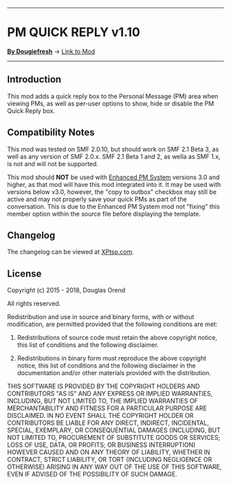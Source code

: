 -------

# PM QUICK REPLY v1.10

[**By Dougiefresh**](http://www.simplemachines.org/community/index.php?action=profile;u=253913) -> [Link to Mod](http://custom.simplemachines.org/mods/index.php?mod=4047)

-------

## Introduction
This mod adds a quick reply box to the Personal Message (PM) area when viewing PMs, as well as per-user options to show, hide or disable the PM Quick Reply box.

## Compatibility Notes
This mod was tested on SMF 2.0.10, but should work on SMF 2.1 Beta 3, as well as any version of SMF 2.0.x.  SMF 2.1 Beta 1 and 2, as wella as SMF 1.x, is not and will not be supported.

This mod should **NOT** be used with [Enhanced PM System](http://custom.simplemachines.org/mods/index.php?mod=3736) versions 3.0 and higher, as that mod will have this mod integrated into it.  It may be used with versions below v3.0, however, the "copy to outbox" checkbox may still be active and may not properly save your quick PMs as part of the conversation.  This is due to the Enhanced PM System mod not "fixing" this member option within the source file before displaying the template.

## Changelog
The changelog can be viewed at [XPtsp.com](http://www.xptsp.com/board/free-modifications/pm-quick-reply/?tab=1).

## License
Copyright (c) 2015 - 2018, Douglas Orend

All rights reserved.

Redistribution and use in source and binary forms, with or without modification, are permitted provided that the following conditions are met:

1. Redistributions of source code must retain the above copyright notice, this list of conditions and the following disclaimer.

2. Redistributions in binary form must reproduce the above copyright notice, this list of conditions and the following disclaimer in the documentation and/or other materials provided with the distribution.

THIS SOFTWARE IS PROVIDED BY THE COPYRIGHT HOLDERS AND CONTRIBUTORS "AS IS" AND ANY EXPRESS OR IMPLIED WARRANTIES, INCLUDING, BUT NOT LIMITED TO, THE IMPLIED WARRANTIES OF MERCHANTABILITY AND FITNESS FOR A PARTICULAR PURPOSE ARE DISCLAIMED. IN NO EVENT SHALL THE COPYRIGHT HOLDER OR CONTRIBUTORS BE LIABLE FOR ANY DIRECT, INDIRECT, INCIDENTAL, SPECIAL, EXEMPLARY, OR CONSEQUENTIAL DAMAGES (INCLUDING, BUT NOT LIMITED TO, PROCUREMENT OF SUBSTITUTE GOODS OR SERVICES; LOSS OF USE, DATA, OR PROFITS; OR BUSINESS INTERRUPTION) HOWEVER CAUSED AND ON ANY THEORY OF LIABILITY, WHETHER IN CONTRACT, STRICT LIABILITY, OR TORT (INCLUDING NEGLIGENCE OR OTHERWISE) ARISING IN ANY WAY OUT OF THE USE OF THIS SOFTWARE, EVEN IF ADVISED OF THE POSSIBILITY OF SUCH DAMAGE.
